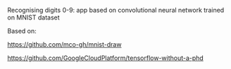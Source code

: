 Recognising digits 0-9: app based on convolutional neural network trained on MNIST dataset

Based on:

https://github.com/mco-gh/mnist-draw

https://github.com/GoogleCloudPlatform/tensorflow-without-a-phd
